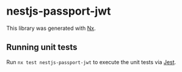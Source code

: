 # nestjs-passport-jwt

This library was generated with [Nx](https://nx.dev).

## Running unit tests

Run `nx test nestjs-passport-jwt` to execute the unit tests via [Jest](https://jestjs.io).
